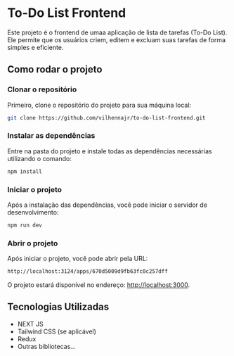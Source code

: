 # To-Do List Frontend

Este projeto é o frontend de umaa aplicação de lista de tarefas (To-Do List). Ele permite que os usuários criem, editem e excluam suas tarefas de forma simples e eficiente.

## Como rodar o projeto

### Clonar o repositório

Primeiro, clone o repositório do projeto para sua máquina local:

```bash
git clone https://github.com/vilhennajr/to-do-list-frontend.git
```

### Instalar as dependências

Entre na pasta do projeto e instale todas as dependências necessárias utilizando o comando:

```bash
npm install
```

### Iniciar o projeto

Após a instalação das dependências, você pode iniciar o servidor de desenvolvimento:

```bash
npm run dev
```


### Abrir o projeto

Após iniciar o projeto, você pode abrir pela URL:

```bash
http://localhost:3124/apps/670d5009d9fb63fc0c257dff
```

O projeto estará disponível no endereço: [http://localhost:3000](http://localhost:3000).

## Tecnologias Utilizadas

-   NEXT JS
-   Tailwind CSS (se aplicável)
-   Redux
-   Outras bibliotecas...
